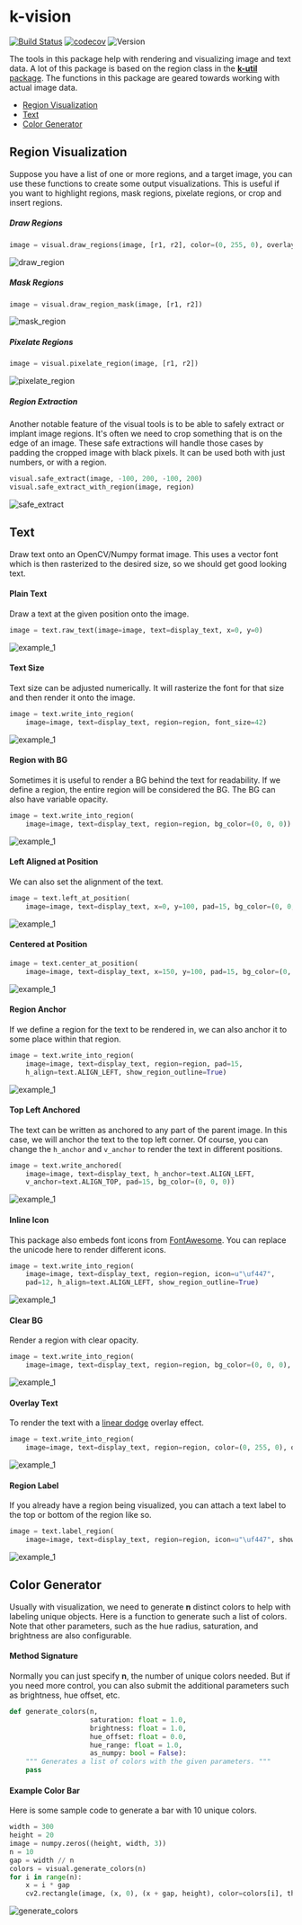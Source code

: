 # k-vision
[![Build Status](https://travis-ci.com/krinj/k-vision.svg?branch=master)](https://travis-ci.com/krinj/k-vision) [![codecov](https://codecov.io/gh/krinj/k-vision/branch/master/graph/badge.svg)](https://codecov.io/gh/krinj/k-vision) ![Version](https://img.shields.io/badge/version-0.1.2-333333.svg)

The tools in this package help with rendering and visualizing image and text data. A lot of this package is based on the region class in the [**k-util** package](https://github.com/krinj/k-util). The functions in this package are geared towards working with actual image data.

* [Region Visualization](#region-visualization)
* [Text](#text)
* [Color Generator](#color-generator)

## Region Visualization

Suppose you have a list of one or more regions, and a target image, you can use these functions to create some output visualizations. This is useful if you want to highlight regions, mask regions, pixelate regions, or crop and insert regions.

##### Draw Regions

```python
image = visual.draw_regions(image, [r1, r2], color=(0, 255, 0), overlay=True)
```

![draw_region](images/draw_region.jpg)

##### Mask Regions

```python
image = visual.draw_region_mask(image, [r1, r2])
```

![mask_region](images/mask_region.jpg)

##### Pixelate Regions

```python
image = visual.pixelate_region(image, [r1, r2])
```

![pixelate_region](images/pixelate_region.jpg)

##### Region Extraction

Another notable feature of the visual tools is to be able to safely extract or implant image regions. It's often we need to crop something that is on the edge of an image. These safe extractions will handle those cases by padding the cropped image with black pixels. It can be used both with just numbers, or with a region.

```python
visual.safe_extract(image, -100, 200, -100, 200)
visual.safe_extract_with_region(image, region)
```

![safe_extract](images/safe_extract.jpg)

## Text

Draw text onto an OpenCV/Numpy format image. This uses a vector font which is then rasterized to the desired size, so we should get good looking text.

#### Plain Text

Draw a text at the given position onto the image.

```python
image = text.raw_text(image=image, text=display_text, x=0, y=0)
```

![example_1](images/example_1.png)

#### Text Size

Text size can be adjusted numerically. It will rasterize the font for that size and then render it onto the image.

```python
image = text.write_into_region(
    image=image, text=display_text, region=region, font_size=42)
```

![example_1](images/example_2.png)

#### Region with BG

Sometimes it is useful to render a BG behind the text for readability. If we define a region, the entire region will be considered the BG. The BG can also have variable opacity.

```python
image = text.write_into_region(
    image=image, text=display_text, region=region, bg_color=(0, 0, 0))
```

![example_1](images/example_3.png)

#### Left Aligned at Position

We can also set the alignment of the text.

```python
image = text.left_at_position(
    image=image, text=display_text, x=0, y=100, pad=15, bg_color=(0, 0, 0))
```

![example_1](images/example_4.png)

#### Centered at Position

```python
image = text.center_at_position(
    image=image, text=display_text, x=150, y=100, pad=15, bg_color=(0, 0, 0))
```

![example_1](images/example_5.png)

#### Region Anchor

If we define a region for the text to be rendered in, we can also anchor it to some place within that region.

```python
image = text.write_into_region(
    image=image, text=display_text, region=region, pad=15,
    h_align=text.ALIGN_LEFT, show_region_outline=True)
```

![example_1](images/example_7.png)

#### Top Left Anchored

The text can be written as anchored to any part of the parent image. In this case, we will anchor the text to the top left corner. Of course, you can change the `h_anchor` and `v_anchor` to render the text in different positions.

```python
image = text.write_anchored(
    image=image, text=display_text, h_anchor=text.ALIGN_LEFT, 
    v_anchor=text.ALIGN_TOP, pad=15, bg_color=(0, 0, 0))
```

![example_1](images/example_8.png)

#### Inline Icon

This package also embeds font icons from [FontAwesome](https://fontawesome.com/icons). You can replace the unicode here to render different icons.

```python
image = text.write_into_region(
    image=image, text=display_text, region=region, icon=u"\uf447",
    pad=12, h_align=text.ALIGN_LEFT, show_region_outline=True)
```

![example_1](images/example_10.png)

#### Clear BG

Render a region with clear opacity.

```python
image = text.write_into_region(
    image=image, text=display_text, region=region, bg_color=(0, 0, 0), bg_opacity=0.5)
```

![example_1](images/example_11.png)

#### Overlay Text

To render the text with a [linear dodge](https://en.wikipedia.org/wiki/Blend_modes#Dodge_and_burn) overlay effect.

```python
image = text.write_into_region(
    image=image, text=display_text, region=region, color=(0, 255, 0), overlay=True)
```

![example_1](images/example_14.png)

#### Region Label

If you already have a region being visualized, you can attach a text label to the top or bottom of the region like so.

```python
image = text.label_region(
    image=image, text=display_text, region=region, icon=u"\uf447", show_at_bottom=True)
```

![example_1](images/example_17.png)



## Color Generator

Usually with visualization, we need to generate **n** distinct colors to help with labeling unique objects. Here is a function to generate such a list of colors. Note that other parameters, such as the hue radius, saturation, and brightness are also configurable.

#### Method Signature

Normally you can just specify **n**, the number of unique colors needed. But if you need more control, you can also submit the additional parameters such as brightness, hue offset, etc.

```python
def generate_colors(n,
                    saturation: float = 1.0,
                    brightness: float = 1.0,
                    hue_offset: float = 0.0,
                    hue_range: float = 1.0,
                    as_numpy: bool = False):
    """ Generates a list of colors with the given parameters. """
    pass
```

#### Example Color Bar

Here is some sample code to generate a bar with 10 unique colors.

```python
width = 300
height = 20
image = numpy.zeros((height, width, 3))
n = 10
gap = width // n
colors = visual.generate_colors(n)
for i in range(n):
	x = i * gap
	cv2.rectangle(image, (x, 0), (x + gap, height), color=colors[i], thickness=-1)
```

![generate_colors](/home/krin/genvis/wt2-tools/images/generate_colors.jpg)
